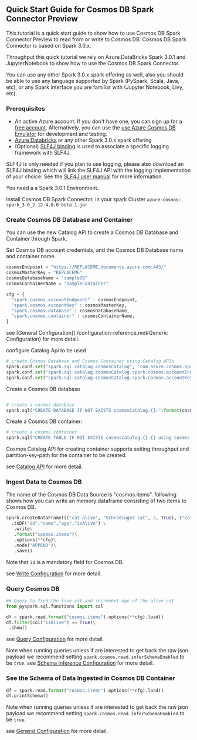 ## Quick Start Guide for Cosmos DB Spark Connector Preview
This tutorial is a quick start guide to show how to use Cosmos DB Spark Connector Preview to read from or write to Cosmos DB. Cosmos DB Spark Connector is based on Spark 3.0.x. 

Throughput this quick tutorial we rely on Azure DataBricks Spark 3.0.1 and JupyterNotebook to show how to use the Cosmos DB Spark Connector.

You can use any other Spark 3.0.x spark offering as well, also you should be able to use any language supported by Spark (PySpark, Scala, Java, etc), or any Spark interface you are familiar with (Jupyter Notebook, Livy, etc).

### Prerequisites

- An active Azure account. If you don't have one, you can sign up for a 
  [free account](https://azure.microsoft.com/en-us/try/cosmosdb/).
  Alternatively, you can use the
  [use Azure Cosmos DB Emulator](local-emulator.md) for development and testing.
- [Azure Databricks](https://azure.microsoft.com/en-us/services/databricks/) or any other Spark 3.0.x spark offering
- (Optional) [SLF4J binding](https://www.slf4j.org/manual.html) is used to associate a
  specific logging framework with SLF4J.

SLF4J is only needed if you plan to use logging, please also download an SLF4J binding which will
link the SLF4J API with the logging implementation of your choice. See
the [SLF4J user manual](https://www.slf4j.org/manual.html) for more information.

You need a a Spark 3.0.1 Environment.

Install Cosmos DB Spark Connector, in your spark Cluster `azure-cosmos-spark_3-0_2-12-4.0.0-beta.1.jar`

[//]: # (//TODO: moderakh add maven coordinates once published)


### Create Cosmos DB Database and Container

You can use the new Catalog API to create a Cosmos DB Database and Container through Spark.

Set Cosmos DB account credentials, and the Cosmos DB Database name and container name.
```python
cosmosEndpoint = "https://REPLACEME.documents.azure.com:443/"
cosmosMasterKey = "REPLACEME"
cosmosDatabaseName = "sampleDB"
cosmosContainerName = "sampleContainer"

cfg = {
  "spark.cosmos.accountEndpoint" : cosmosEndpoint,
  "spark.cosmos.accountKey" : cosmosMasterKey,
  "spark.cosmos.database" : cosmosDatabaseName,
  "spark.cosmos.container" : cosmosContainerName,
}
```

see [General Configuration](./configuration-reference.md#Generic Configuration) for more detail.

configure Catalog Api to be used
```python
# create Cosmos Database and Cosmos Container using Catalog APIs
spark.conf.set("spark.sql.catalog.cosmosCatalog", "com.azure.cosmos.spark.CosmosCatalog")
spark.conf.set("spark.sql.catalog.cosmosCatalog.spark.cosmos.accountEndpoint", cosmosEndpoint)
spark.conf.set("spark.sql.catalog.cosmosCatalog.spark.cosmos.accountKey", cosmosMasterKey)
```

Create a Cosmos DB database
```python

# create a cosmos database
spark.sql("CREATE DATABASE IF NOT EXISTS cosmosCatalog.{};".format(cosmosDatabaseName))
```

Create a Cosmos DB container:
```python
# create a cosmos container
spark.sql("CREATE TABLE IF NOT EXISTS cosmosCatalog.{}.{} using cosmos.items TBLPROPERTIES(partitionKeyPath = '/id', manualThroughput = '1100')".format(cosmosDatabaseName, cosmosContainerName))
```
Cosmos Catalog API for creating container supports setting throughput and partition-key-path for the container to be created.

see [Catalog API](./catalog-api.md) for more detail.

### Ingest Data to Cosmos DB

The name of the Cosmos DB Data Source is "cosmos.items". following shows how you can write an memory dataframe consisting of two items to Cosmos DB.
```python
spark.createDataFrame((("cat-alive", "Schrodinger cat", 2, True), ("cat-dead", "Schrodinger cat", 2, False)))\
  .toDF("id","name","age","isAlive") \
   .write\
   .format("cosmos.items")\
   .options(**cfg)\
   .mode("APPEND")\
   .save()
```
Note that `id` is a mandatory field for Cosmos DB.

see [Write Configuration](./configuration-reference.md#write-config) for more detail.


### Query Cosmos DB

```python
## Query to find the live cat and increment age of the alive cat
from pyspark.sql.functions import col

df = spark.read.format("cosmos.items").options(**cfg).load()
df.filter(col("isAlive") == True)\
 .show()
```

see [Query Configuration](./configuration-reference.md#query-config) for more detail.

Note when running queries unless if are interested to get back the raw json payload
we recommend setting `spark.cosmos.read.inferSchemaEnabled` to be `true`.
see [Schema Inference Configuration](./configuration-reference.md#schema-inference-config) for more detail.


### See the Schema of Data Ingested in Cosmos DB Container

```python
df = spark.read.format("cosmos.items").options(**cfg).load()
df.printSchema()
```

Note when running queries unless if are interested to get back the raw json payload
we recommend setting `spark.cosmos.read.inferSchemaEnabled` to be `true`.

see [General Configuration](./configuration-reference.md#schema-inference-config) for more detail.

